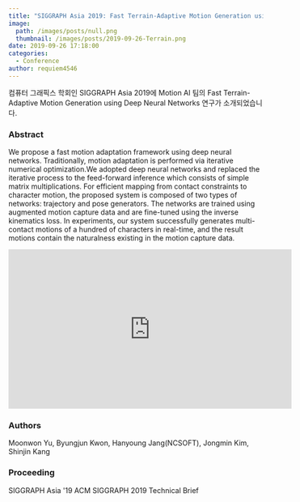 ```yaml
---
title: "SIGGRAPH Asia 2019: Fast Terrain-Adaptive Motion Generation using Deep Neural Networks"
image: 
  path: /images/posts/null.png
  thumbnail: /images/posts/2019-09-26-Terrain.png
date: 2019-09-26 17:18:00
categories:
  - Conference
author: requiem4546
---
```


컴퓨터 그래픽스 학회인 SIGGRAPH Asia 2019에 Motion AI 팀의 Fast Terrain-Adaptive Motion Generation using Deep Neural Networks 연구가 소개되었습니다.

### Abstract

We propose a fast motion adaptation framework using deep neural networks. Traditionally, motion adaptation is performed via iterative numerical optimization.We adopted deep neural networks and replaced the iterative process to the feed-forward inference which consists of simple matrix multiplications. For efficient mapping from contact constraints to character motion, the proposed system is composed of two types of networks: trajectory and pose generators. The networks are trained using augmented motion capture data and are fine-tuned using the inverse kinematics loss. In experiments, our system successfully generates multi-contact motions of a hundred of characters in real-time, and the result motions contain the naturalness existing in the motion capture data.

<iframe width="560" height="315" src="https://www.youtube.com/embed/4DpwvWe9hOM" frameborder="0" allow="accelerometer; autoplay;encrypted-media; gyroscope; picture-in-picture" allowfullscreen></iframe><br>

### Authors

Moonwon Yu, Byungjun Kwon, Hanyoung Jang(NCSOFT), Jongmin Kim, Shinjin Kang

### Proceeding

SIGGRAPH Asia '19 ACM SIGGRAPH 2019 Technical Brief 